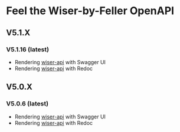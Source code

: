 # Feel the Wiser-by-Feller OpenAPI

## V5.1.X

### V5.1.16 (latest)

- Rendering [wiser-api](https://feller-ag.github.io/wiser-api/5.1.16/apiui.html) with Swagger UI
- Rendering [wiser-api](https://feller-ag.github.io/wiser-api/5.1.16/apidoc.html) with Redoc

## V5.0.X

### V5.0.6 (latest)

- Rendering [wiser-api](https://feller-ag.github.io/wiser-api/5.0.6/apiui.html) with Swagger UI
- Rendering [wiser-api](https://feller-ag.github.io/wiser-api/5.0.6/apidoc.html) with Redoc
